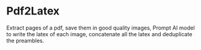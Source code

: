 # Pdf2Latex
Extract pages of a pdf, save them in good quality images, Prompt AI model to write the latex of each image, concatenate all the latex and deduplicate the preambles.
